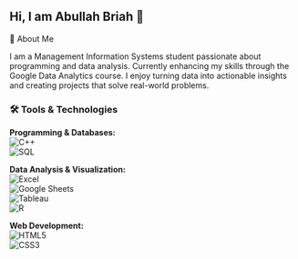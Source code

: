## Hi, I am Abullah Briah 👋

 🚀  About Me

I am a Management Information Systems student passionate about programming and data analysis. Currently enhancing my skills through the Google Data Analytics course. I enjoy turning data into actionable insights and creating projects that solve real-world problems.



### 🛠️ Tools & Technologies

**Programming & Databases:**  
![C++](https://img.shields.io/badge/C++-00599C?style=for-the-badge&logo=c%2B%2B&logoColor=white)  
![SQL](https://img.shields.io/badge/SQL-4479A1?style=for-the-badge&logo=mysql&logoColor=white)  

**Data Analysis & Visualization:**  
![Excel](https://img.shields.io/badge/Excel-217346?style=for-the-badge&logo=microsoft-excel&logoColor=white)  
![Google Sheets](https://img.shields.io/badge/Google%20Sheets-34A853?style=for-the-badge&logo=googlesheets&logoColor=white)  
![Tableau](https://img.shields.io/badge/Tableau-E97627?style=for-the-badge&logo=tableau&logoColor=white)  
![R](https://img.shields.io/badge/R-276DC3?style=for-the-badge&logo=r&logoColor=white)  

**Web Development:**  
![HTML5](https://img.shields.io/badge/HTML5-E34F26?style=for-the-badge&logo=html5&logoColor=white)  
![CSS3](https://img.shields.io/badge/CSS3-1572B6?style=for-the-badge&logo=css3&logoColor=white) 
